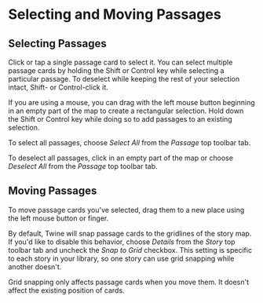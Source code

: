 # Selecting and Moving Passages

## Selecting Passages

Click or tap a single passage card to select it. You can select multiple passage
cards by holding the Shift or Control key while selecting a particular passage.
To deselect while keeping the rest of your selection intact, Shift- or
Control-click it.

If you are using a mouse, you can drag with the left mouse button beginning in
an empty part of the map to create a rectangular selection. Hold down the Shift
or Control key while doing so to add passages to an existing selection.

To select all passages, choose _Select All_ from the _Passage_ top toolbar tab.

To deselect all passages, click in an empty part of the map or choose _Deselect
All_ from the _Passage_ top toolbar tab.

## Moving Passages

To move passage cards you've selected, drag them to a new place using the left
mouse button or finger.

By default, Twine will snap passage cards to the gridlines of the story map. If
you'd like to disable this behavior, choose _Details_ from the _Story_ top
toolbar tab and uncheck the _Snap to Grid_ checkbox. This setting is specific to
each story in your library, so one story can use grid snapping while another
doesn't.

Grid snapping only affects passage cards when you move them. It doesn't affect
the existing position of cards.
